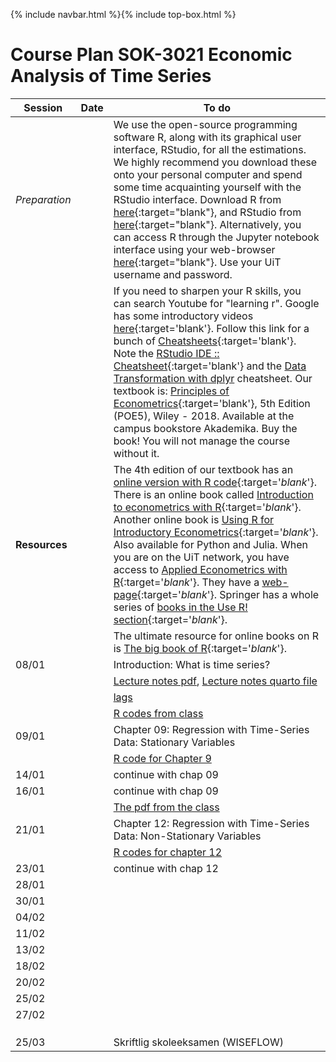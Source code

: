 {% include navbar.html %}{% include top-box.html %}
# Course Plan SOK-3021 Economic Analysis of Time Series

| Session  | Date | To do                                            |
|------------------|---------|------------------------------------------------------------------|
| *Preparation*    |         | We use the open-source programming software R, along with its graphical user interface, RStudio, for all the estimations. We highly recommend you download these onto your personal computer and spend some time acquainting yourself with the RStudio interface. Download R from [here](https://cloud.r-project.org/){:target="blank"}, and RStudio from [here](https://posit.co/download/rstudio-desktop/){:target="blank"}. Alternatively, you can access R through the Jupyter notebook interface using your web-browser [here](https://jupyter.uit.no){:target="blank"}. Use your UiT username and password.   |
|                  |          | If you need to sharpen your R skills, you can search Youtube for "learning r". Google has some introductory videos [here](https://www.youtube.com/playlist?list=PLOU2XLYxmsIK9qQfztXeybpHvru-TrqAP){:target='blank'}. Follow this link for a bunch of [Cheatsheets](https://posit.co/resources/cheatsheets/){:target='blank'}. Note the [RStudio IDE :: Cheatsheet](https://rstudio.github.io/cheatsheets/html/rstudio-ide.html){:target='blank'} and the [Data Transformation with dplyr](https://rstudio.github.io/cheatsheets/html/data-transformation.html) cheatsheet. Our textbook is: [Principles of Econometrics](http://principlesofeconometrics.com/poe5/poe5.html){:target='blank'}, 5th Edition (POE5), Wiley - 2018. Available at the campus bookstore Akademika. Buy the book! You will not manage the course without it. |
| **Resources** |            | The 4th edition of our textbook has an [online version with R code](https://bookdown.org/ccolonescu/RPoE4/){:target='_blank_'}. There is an online book called [Introduction to econometrics with R](https://www.econometrics-with-r.org/index.html){:target='_blank_'}. Another online book is [Using R for Introductory Econometrics](http://urfie.net){:target='_blank_'}. Also available for Python and Julia. When you are on the UiT network, you have access to [Applied Econometrics with R](https://link.springer.com/book/10.1007%2F978-0-387-77318-6){:target='_blank_'}. They have a [web-page](https://eeecon.uibk.ac.at/~zeileis/teaching/AER/){:target='_blank_'}. Springer has a whole series of [books in the Use R! section](https://link.springer.com/search?facet-series=%226991%22&facet-content-type=%22Book%22){:target='_blank_'}. |
|                  |         | The ultimate resource for online books on R is [The big book of R](https://www.bigbookofr.com/){:target='_blank_'}. |
| 08/01 |     |  Introduction: What is time series? |
|||[Lecture notes pdf](https://github.com/uit-sok-3021-v-25/uit-sok-3021-v-25.github.io/blob/main/SOK_3021_Introduction_Time_series.pdf), [Lecture notes quarto file](https://github.com/uit-sok-3021-v-25/uit-sok-3021-v-25.github.io/blob/main/SOK_3021_Introduction_Time_series.qmd)|
|||[lags](https://github.com/uit-sok-3021-v-25/uit-sok-3021-v-25.github.io/blob/main/lags.R)|
|||[R codes from class](https://github.com/uit-sok-3021-v-25/uit-sok-3021-v-25.github.io/blob/main/Lag.time.series.R)|
| 09/01 |     |  Chapter 09: Regression with Time-Series Data: Stationary Variables |
|  |     | [R code for Chapter 9](https://github.com/uit-sok-3021-v-25/uit-sok-3021-v-25.github.io/blob/main/chapter_9.R)  |
|14/01||continue with chap 09|
|16/01||continue with chap 09|
|  |     | [The pdf from the class](https://github.com/uit-sok-3021-v-25/uit-sok-3021-v-25.github.io/blob/main/Forecasting.pdf)  |
| 21/01 |     |  Chapter 12: Regression with Time-Series Data: Non-Stationary Variables |
|  |     |[R codes for chapter 12](https://github.com/uit-sok-3021-v-25/uit-sok-3021-v-25.github.io/blob/main/chapter_12.R)   |
| 23/01 |     |  continue with chap 12 |
| 28/01 |     |   |
| 30/01 |     |   |
| 04/02 |     |   |
| 11/02 |     |  |
| 13/02 |     |   |
| 18/02 |     |   |
| 20/02 |     |   |
| 25/02 |     |   |
| 27/02 |     |   |
| |     |   |
| |     |   |
| |     |   |
|25/03 |     | Skriftlig skoleeksamen (WISEFLOW) |



